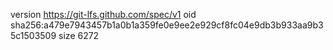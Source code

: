 version https://git-lfs.github.com/spec/v1
oid sha256:a479e7943457b1a0b1a359fe0e9ee2e929cf8fc04e9db3b933aa9b35c1503509
size 6272

